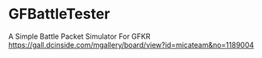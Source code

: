 # GFBattleTester
 A Simple Battle Packet Simulator For GFKR
 https://gall.dcinside.com/mgallery/board/view?id=micateam&no=1189004
